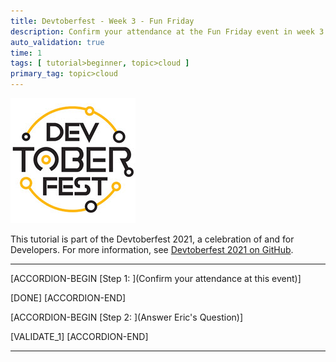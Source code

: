 ```yaml
---
title: Devtoberfest - Week 3 - Fun Friday
description: Confirm your attendance at the Fun Friday event in week 3.
auto_validation: true
time: 1
tags: [ tutorial>beginner, topic>cloud ]
primary_tag: topic>cloud
---
```


![Devtoberfest](Devtoberfest.jpg)

This tutorial is part of the Devtoberfest 2021, a celebration of and for Developers. For more information, see [Devtoberfest 2021 on GitHub](https://github.com/SAP-samples/devtoberfest-2021).

---

[ACCORDION-BEGIN [Step 1: ](Confirm your attendance at this event)]


[DONE]
[ACCORDION-END]

[ACCORDION-BEGIN [Step 2: ](Answer Eric's Question)]



[VALIDATE_1]
[ACCORDION-END]

---
